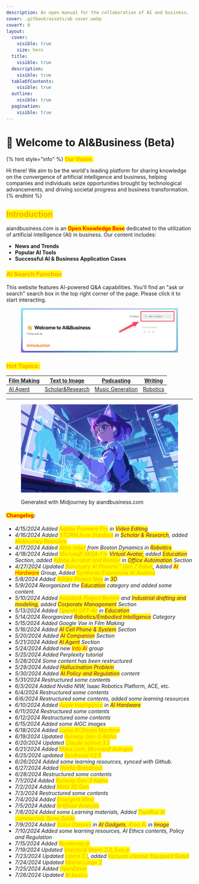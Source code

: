 ```yaml
---
description: An open manual for the collaboration of AI and business.
cover: .gitbook/assets/ab cover.webp
coverY: 0
layout:
  cover:
    visible: true
    size: hero
  title:
    visible: true
  description:
    visible: true
  tableOfContents:
    visible: true
  outline:
    visible: true
  pagination:
    visible: true
---
```


# 👋 Welcome to AI\&Business (Beta)

{% hint style="info" %}
<mark style="color:orange;">**Our Vision:**</mark>&#x20;

Hi there! We aim to be the world's leading platform for sharing knowledge on the convergence of artificial intelligence and business, helping companies and individuals seize opportunities brought by technological advancements, and driving societal progress and business transformation.
{% endhint %}

## <mark style="color:orange;">Introduction</mark>

aiandbusiness.com is an <mark style="color:red;">**Open Knowledge Base**</mark> dedicated to the utilization of artificial intelligence (AI) in business. Our content includes:

* **News and Trends**
* **Popular AI Tools**
* **Successful AI & Business Application Cases**

### <mark style="color:orange;">AI Search Function</mark>

This website features AI-powered Q\&A capabilities. You'll find an "ask or search" search box in the top right corner of the page. Please click it to start interacting.

<figure><img src=".gitbook/assets/ai search.png" alt=""><figcaption></figcaption></figure>

### <mark style="color:orange;">Hot Topics:</mark>

| [Film Making](video-and-films/film-making/) | [Text to Image](image/text-to-image-image-editing/)             | [Podcasting](industries-and-cases/podcasting/)        | [Writing](industries-and-cases/writing/)                         |
| ------------------------------------------- | --------------------------------------------------------------- | ----------------------------------------------------- | ---------------------------------------------------------------- |
| [AI Agent](ai-agent/ai-agent/)              | [Scholar\&Research](industries-and-cases/scholar-and-research/) | [Music Generation](sound-and-music/music-generation/) | [Robotics](industries-and-cases/robotics-embodied-intelligence/) |

***

<figure><img src=".gitbook/assets/AIandBusiness (1).webp" alt=""><figcaption><p>Generated with Midjourney by aiandbusiness.com</p></figcaption></figure>

#### <mark style="color:red;">**Changelog**</mark>:

* _4/15/2024 Added <mark style="color:orange;">Adobe Premiere Pro</mark> in <mark style="color:purple;">Video Editing</mark>_
* _4/16/2024 Added <mark style="color:orange;">STORM from Stanford</mark> in <mark style="color:purple;">Scholar & Research</mark>, added <mark style="color:orange;">Midjourney Resource</mark>_
* _4/17/2024 Added <mark style="color:orange;">Atlas robot</mark> from Boston Dynamics in <mark style="color:purple;">Robotics</mark>_
* _4/18/2024 Added <mark style="color:orange;">Microsoft VASA-1 in</mark> <mark style="color:purple;">Virtual Avatar,</mark>_ _added_ _<mark style="color:purple;">Education</mark> Section, added <mark style="color:orange;">Adobe Acrobat and Reader</mark> in_ _<mark style="color:purple;">Office Automation</mark>_ _Section_
* _4/27/2024 Updated <mark style="color:orange;">Sanctuary AI Phoenix™ Gen 7 Robot</mark>, Added <mark style="color:red;">AI Hardware</mark> Group, Added <mark style="color:orange;">Synthesia Expressive AI Avatars</mark>_
* _5/8/2024 Added <mark style="color:orange;">Adobe Project Neo</mark> in <mark style="color:purple;">3D</mark>_&#x20;
* _5/9/2024 Reorganized the <mark style="color:purple;">Education</mark> category and added some content._&#x20;
* _5/10/2024 Added <mark style="color:orange;">Autodesk Project Bernini</mark> and <mark style="color:purple;">Industrial drafting and modeling,</mark> added <mark style="color:purple;">Corporate Management</mark> Section_
* _5/13/2024 Added <mark style="color:orange;">OpenAI GPT-4o</mark> in <mark style="color:purple;">Education</mark>_
* _5/14/2024 Reorganized <mark style="color:purple;">Robotics/Embodied Intelligence</mark> Category_
* _5/15/2024 Added Google Voe in Film Making_
* _5/16/2024 Added <mark style="color:purple;">AI Cell Phone & System</mark> Section_
* _5/20/2024 Added <mark style="color:purple;">AI Companion</mark> Section_
* _5/21/2024 Added <mark style="color:purple;">AI Agent</mark> Section_
* _5/24/2024 Added new <mark style="color:red;">Into AI</mark> group_
* _5/25/2024 Added Perplexity tutorial_
* _5/28/2024 Some content has been restructured_
* _5/29/2024 Added <mark style="color:purple;">Hallucination Problem</mark>_
* _5/30/2024 Added <mark style="color:purple;">AI Policy and Regulation</mark> content_
* _5/31/2024 Restructured some contents_
* _6/3/2024 Added Nvidia NIW,_ Isaac Robotics Platform, ACE, etc.
* 6/4/2024 _Restructured some contents_
* _6/6/2024 Restructured some contents, added some learning resources_
* _6/10/2024 Added <mark style="color:orange;">Apple Intelligence</mark> in <mark style="color:purple;">AI Hardware</mark>_
* _6/11/2024 Restructured some contents_
* _6/12/2024 Restructured some contents_
* _6/15/2024 Added some AIGC images_
* _6/18/2024 Added <mark style="color:orange;">Luma AI Dream Machine</mark>_
* _6/19/2024 Updated <mark style="color:orange;">Runway Gen-3 Alpha</mark>_
* _6/20/2024 Updated <mark style="color:orange;">Claude sonnet 3.5</mark>_
* _6/21/2024 Added <mark style="color:orange;">Make.com, Microsoft Autogen</mark>_
* _6/25/2024 updated <mark style="color:orange;">Synthesia V2.0</mark>_
* _6/26/2024 Added some learning resources, synced with Github._
* _6/27/2024 Added <mark style="color:orange;">Nvidia Broadcast</mark>_
* _6/28/2024 Restructured some contents_
* _7/1/2024 Added <mark style="color:orange;">Runway Gen-3 Alpha</mark>_
* _7/2/2024 Added <mark style="color:orange;">Meta 3D Gen</mark>_
* _7/3/2024 Restructured some contents_
* _7/4/2024 Added <mark style="color:orange;">Emergent Mind</mark>_
* _7/5/2024 Added <mark style="color:orange;">Artificial Analysis</mark>_
* _7/8/2024 Added some Learning materials, Added <mark style="color:orange;">ToysRus AI commercial, Suno Guide</mark>_
* _7/9/2024 Added <mark style="color:orange;">Solos Glasses</mark> in_ _<mark style="color:purple;">AI Gadgets</mark><mark style="color:orange;">, Krea AI</mark> in_ _<mark style="color:purple;">Image</mark>_
* _7/10/2024 Added some learning resources, AI Ethics contents, Policy and Regulation_
* _7/15/2024 Added <mark style="color:orange;">Rendernet.ai</mark>_
* _7/19/2024 Updated <mark style="color:orange;">Stamford Storm 2.0, Exa.ai</mark>_
* _7/23/2024 Updated <mark style="color:orange;">Llama 3.1</mark>, added <mark style="color:orange;">Vacuum-cleaner Equipped Robot</mark>_
* _7/24/2024 Updated <mark style="color:orange;">Mistral Large 2</mark>_
* _7/25/2024 Added <mark style="color:orange;">OpenDevin</mark>_
* _7/26/2024 Updated <mark style="color:orange;">AI basics</mark>_

